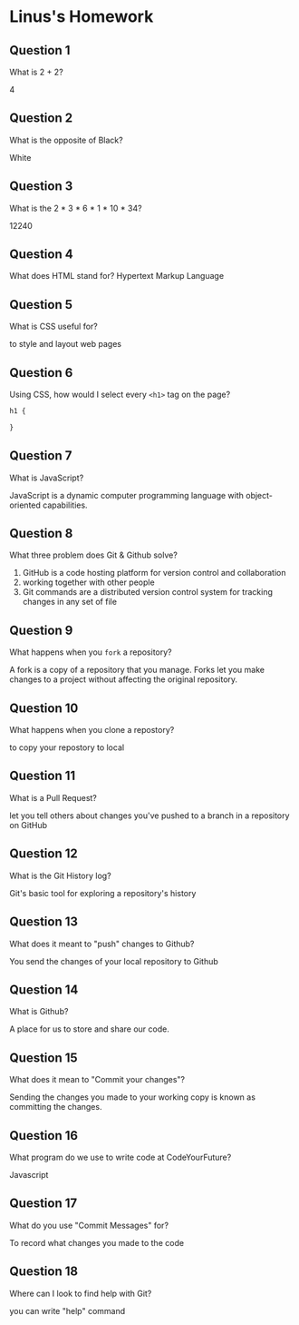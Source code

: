 # Linus's Homework

## Question 1

What is 2 + 2?

4

## Question 2

What is the opposite of Black?

White

## Question 3

What is the  2 * 3 * 6 * 1 * 10 * 34?

12240

## Question 4 

What does HTML stand for?
Hypertext Markup Language


## Question 5

What is CSS useful for?

to style and layout web pages

## Question 6

Using CSS, how would I select every `<h1>` tag on the page?

```css
h1 {

}
```

## Question 7

What is JavaScript?

JavaScript is a dynamic computer programming language with object-oriented capabilities.

## Question 8

What three problem does Git & Github solve?
1. GitHub is a code hosting platform for version control and collaboration
2. working together with other people 
3. Git commands are a distributed version control system for tracking changes in any set of file


## Question 9

What happens when you `fork` a repository?

A fork is a copy of a repository that you manage. Forks let you make changes to a project without affecting the original repository.

## Question 10 

What happens when you clone a repostory?

to copy your repostory to local

## Question 11

What is a Pull Request?

 let you tell others about changes you've pushed to a branch in a repository on GitHub

## Question 12

What is the Git History log?

Git's basic tool for exploring a repository's history

## Question 13

What does it meant to "push" changes to Github?

You send the changes of your local repository to Github

## Question 14

What is Github?

A place for us to store and share our code.

## Question 15

What does it mean to "Commit your changes"?

Sending the changes you made to your working copy is known as committing the changes.

## Question 16

What program do we use to write code at CodeYourFuture?

Javascript

## Question 17

What do you use "Commit Messages" for?

To record what changes you made to the code

## Question 18

Where can I look to find help with Git?

you can write "help" command  
